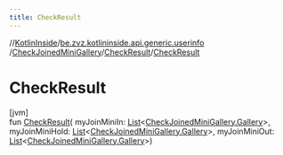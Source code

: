 ```yaml
---
title: CheckResult
---
```

//[KotlinInside](../../../../index.html)/[be.zvz.kotlininside.api.generic.userinfo](../../index.html)
/[CheckJoinedMiniGallery](../index.html)/[CheckResult](index.html)/[CheckResult](-check-result.html)

# CheckResult

[jvm]\
fun [CheckResult](-check-result.html)(
myJoinMiniIn: [List](https://kotlinlang.org/api/latest/jvm/stdlib/kotlin.collections/-list/index.html)<[CheckJoinedMiniGallery.Gallery](
../-gallery/index.html)>,
myJoinMiniHold: [List](https://kotlinlang.org/api/latest/jvm/stdlib/kotlin.collections/-list/index.html)<[CheckJoinedMiniGallery.Gallery](
../-gallery/index.html)>,
myJoinMiniOut: [List](https://kotlinlang.org/api/latest/jvm/stdlib/kotlin.collections/-list/index.html)<[CheckJoinedMiniGallery.Gallery](../-gallery/index.html)>)




